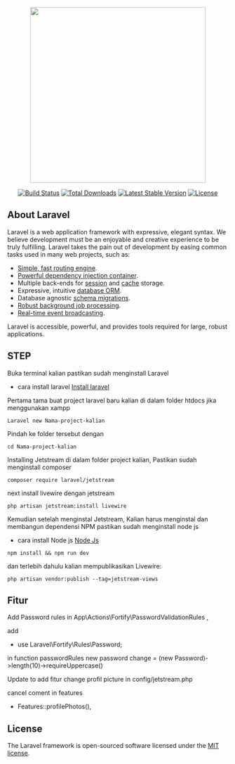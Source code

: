 <p align="center"><a href="https://laravel.com" target="_blank"><img src="https://raw.githubusercontent.com/laravel/art/master/logo-lockup/5%20SVG/2%20CMYK/1%20Full%20Color/laravel-logolockup-cmyk-red.svg" width="400"></a></p>

<p align="center">
<a href="https://travis-ci.org/laravel/framework"><img src="https://travis-ci.org/laravel/framework.svg" alt="Build Status"></a>
<a href="https://packagist.org/packages/laravel/framework"><img src="https://img.shields.io/packagist/dt/laravel/framework" alt="Total Downloads"></a>
<a href="https://packagist.org/packages/laravel/framework"><img src="https://img.shields.io/packagist/v/laravel/framework" alt="Latest Stable Version"></a>
<a href="https://packagist.org/packages/laravel/framework"><img src="https://img.shields.io/packagist/l/laravel/framework" alt="License"></a>
</p>

## About Laravel

Laravel is a web application framework with expressive, elegant syntax. We believe development must be an enjoyable and creative experience to be truly fulfilling. Laravel takes the pain out of development by easing common tasks used in many web projects, such as:

- [Simple, fast routing engine](https://laravel.com/docs/routing).
- [Powerful dependency injection container](https://laravel.com/docs/container).
- Multiple back-ends for [session](https://laravel.com/docs/session) and [cache](https://laravel.com/docs/cache) storage.
- Expressive, intuitive [database ORM](https://laravel.com/docs/eloquent).
- Database agnostic [schema migrations](https://laravel.com/docs/migrations).
- [Robust background job processing](https://laravel.com/docs/queues).
- [Real-time event broadcasting](https://laravel.com/docs/broadcasting).

Laravel is accessible, powerful, and provides tools required for large, robust applications.

## STEP 
Buka terminal kalian pastikan sudah menginstall Laravel 

 - cara install laravel <a href="https://laravel.com/docs/8.x">Install laravel</a>

Pertama tama buat project laravel baru kalian di dalam folder htdocs jika menggunakan xampp

```
Laravel new Nama-project-kalian
```

Pindah ke folder tersebut dengan 

```
cd Nama-project-kalian
```

Installing Jetstream di dalam folder project kalian, Pastikan sudah menginstall composer

```
composer require laravel/jetstream
```
next install livewire dengan jetstream

```
php artisan jetstream:install livewire
```

Kemudian setelah menginstal Jetstream, Kalian harus menginstal dan membangun dependensi NPM pastikan sudah menginstall node js 

 - cara install Node js <a href="https://nodejs.org/en/download/">Node Js</a>

```
npm install && npm run dev
```

dan terlebih dahulu kalian mempublikasikan Livewire:

```
php artisan vendor:publish --tag=jetstream-views
```

## Fitur

Add Password rules in App\Actions\Fortify\PasswordValidationRules , 

add

* use Laravel\Fortify\Rules\Password;

in function passwordRules new password change = (new Password)->length(10)->requireUppercase() 

Update to add fitur change profil picture in config/jetstream.php

cancel coment in features 

* Features::profilePhotos(),

## License

The Laravel framework is open-sourced software licensed under the [MIT license](https://opensource.org/licenses/MIT).
